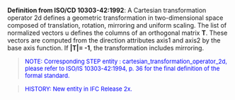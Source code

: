 **Definition from ISO/CD 10303-42:1992**: A Cartesian transformation operator 2d defines a geometric transformation in two-dimensional space composed of translation, rotation, mirroring and uniform scaling. The list of normalized vectors u defines the columns of an orthogonal matrix **T**. These vectors are computed from the direction attributes axis1 and axis2 by the base axis function. If **|T|= -1**, the transformation includes mirroring.

> <font size="-1" color="#0000FF">NOTE: Corresponding STEP
		entity : cartesian_transformation_operator_2d, please refer to ISO/IS
		10303-42:1994, p. 36 for the final definition of the formal standard.
		</font>

> <font size="-1" color="#0000FF">HISTORY: New entity in IFC
		Release 2x.</font>